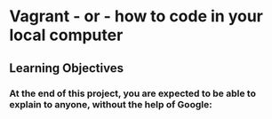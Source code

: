 # Vagrant - or - how to code in your local computer

## Learning Objectives

### At the end of this project, you are expected to be able to explain to anyone, without the help of Google:
